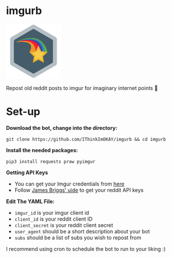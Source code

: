 # imgurb

![](badge.png)

Repost old reddit posts to imgur for imaginary internet points 🤤

# Set-up

**Download the bot, change into the directory:**

    git clone https://github.com/IThinkImOKAY/imgurb && cd imgurb

**Install the needed packages:**

    pip3 install requests praw pyimgur

**Getting API Keys**

- You can get your Imgur credentials from [here](https://api.imgur.com/oauth2/addclient)
- Follow [James Briggs' uide](https://towardsdatascience.com/how-to-use-the-reddit-api-in-python-5e05ddfd1e5c) to get your reddit API keys

**Edit The YAML File:**

- `imgur_id` is your imgur client id
- `client_id` is your reddit client ID
- `client_secret` is your reddit client secret
- `user_agent` should be a short description about your bot
- `subs` should be a list of subs you wish to repost from

I recommend using cron to schedule the bot to run to your liking :)
